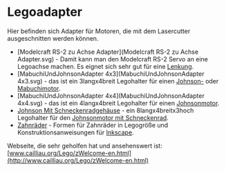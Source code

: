 Legoadapter
===========

Hier befinden sich Adapter für Motoren, die mit dem Lasercutter ausgeschnitten werden können.

- [Modelcraft RS-2 zu Achse Adapter](Modelcraft RS-2 zu Achse Adapter.svg) - Damit kann man den Modelcraft RS-2 Servo an eine Legoachse machen. Es eignet sich sehr gut für eine [Lenkung](https://github.com/CoderDojoPotsdam/material/tree/master/roboter/legoauto#legoauto).
- [MabuchiUndJohnsonAdapter 4x3](MabuchiUndJohnsonAdapter 4x3.svg) - das ist ein 3langx4breit Legohalter für einen [Johnson-](../equipment/motoren/Johnson.md) oder [Mabuchimotor](../equipment/motoren/Mabuchi.md).
- [MabuchiUndJohnsonAdapter 4x4](MabuchiUndJohnsonAdapter 4x4.svg) - das ist ein 4langx4breit Legohalter für einen [Johnsonmotor](../equipment/motoren/Johnson.md).
- [Johnson Mit Schneckenradgehäuse](JohnsonMitSchneckenradGehäuse.svg) - ein 8langx4breitx3hoch Legohalter für den [Johnsonmotor mit Schneckenrad](../equipment/motoren/JohnsonMitSchneckenrad.md).
- [Zahnräder](Zahnräder.svg) - Formen für Zahnräder in Legogröße und Konstruktionsanweisungen für [Inkscape](https://inkscape.org).


Webseite, die sehr geholfen hat und ansehenswert ist: [www.cailliau.org/Lego/zWelcome-en.html](http://www.cailliau.org/Lego/zWelcome-en.html)